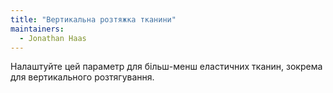 ```yaml
---
title: "Вертикальна розтяжка тканини"
maintainers:
  - Jonathan Haas
---
```


Налаштуйте цей параметр для більш-менш еластичних тканин, зокрема для вертикального розтягування.

